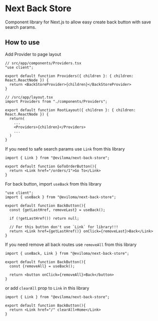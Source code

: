 # Next Back Store

Component library for Next.js to allow easy create back button with save search params.

## How to use

Add Provider to page layout

```tsx
// src/app/components/Providers.tsx
"use client";

export default function Providers({ children }: { children: React.ReactNode }) {
  return <BackStoreProvider>{children}</BackStoreProvider>
}

// /src/app/layout.tsx
import Providers from "./components/Providers";

export default function RootLayout({ children }: { children: React.ReactNode }) {
  return(
    ...
    <Providers>{children}</Providers>
    ...
  )
}
```

If you need to safe search params use `Link` from this library

```tsx
import { Link } from "@eviloma/next-back-store";

export default function GoToOrderButton(){
  return <Link href="/orders/1">Go To</Link>
}
```

For back button, import `useBack` from this library

```tsx
"use client";
import { useBack } from "@eviloma/next-back-store";

export default function BackButton(){
  const {getLastHref, removeLast} = useBack();

  if (!getLastHref()) return null;

  // For this button don't use `Link` for library!!!
  return <Link href={getLastHref()} onClick={removeLast}>Back</Link>
}
```

If you need remove all back routes use `removeAll` from this library

```tsx
import { useBack, Link } from "@eviloma/next-back-store";

export default function BackButton(){
  const {removeAll} = useBack();

  return <button onClick={removeAll}>Back</button>
}
```

or add `clearAll` prop to `Link` in this library

```tsx
import { Link } from "@eviloma/next-back-store";

export default function BackButton(){
  return <Link href="/" clearAll>Home</Link>
}
```

